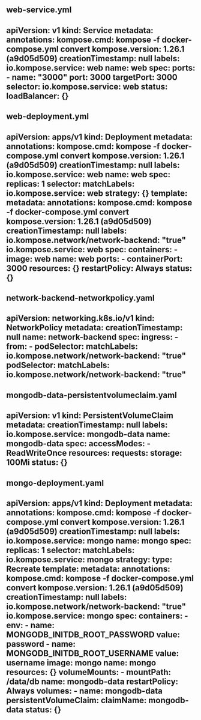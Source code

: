 web-service.yml
----------
apiVersion: v1
kind: Service
metadata:
  annotations:
    kompose.cmd: kompose -f docker-compose.yml convert
    kompose.version: 1.26.1 (a9d05d509)
  creationTimestamp: null
  labels:
    io.kompose.service: web
  name: web
spec:
  ports:
    - name: "3000"
      port: 3000
      targetPort: 3000
  selector:
    io.kompose.service: web
status:
  loadBalancer: {}
---------------

web-deployment.yml
---------
apiVersion: apps/v1
kind: Deployment
metadata:
  annotations:
    kompose.cmd: kompose -f docker-compose.yml convert
    kompose.version: 1.26.1 (a9d05d509)
  creationTimestamp: null
  labels:
    io.kompose.service: web
  name: web
spec:
  replicas: 1
  selector:
    matchLabels:
      io.kompose.service: web
  strategy: {}
  template:
    metadata:
      annotations:
        kompose.cmd: kompose -f docker-compose.yml convert
        kompose.version: 1.26.1 (a9d05d509)
      creationTimestamp: null
      labels:
        io.kompose.network/network-backend: "true"
        io.kompose.service: web
    spec:
      containers:
        - image: web
          name: web
          ports:
            - containerPort: 3000
          resources: {}
      restartPolicy: Always
status: {}
-------------------

network-backend-networkpolicy.yaml
-------------------------

apiVersion: networking.k8s.io/v1
kind: NetworkPolicy
metadata:
  creationTimestamp: null
  name: network-backend
spec:
  ingress:
    - from:
        - podSelector:
            matchLabels:
              io.kompose.network/network-backend: "true"
  podSelector:
    matchLabels:
      io.kompose.network/network-backend: "true"
---------------------

mongodb-data-persistentvolumeclaim.yaml
------------------------
apiVersion: v1
kind: PersistentVolumeClaim
metadata:
  creationTimestamp: null
  labels:
    io.kompose.service: mongodb-data
  name: mongodb-data
spec:
  accessModes:
    - ReadWriteOnce
  resources:
    requests:
      storage: 100Mi
status: {}
--------------------

mongo-deployment.yaml
---------------------
apiVersion: apps/v1
kind: Deployment
metadata:
  annotations:
    kompose.cmd: kompose -f docker-compose.yml convert
    kompose.version: 1.26.1 (a9d05d509)
  creationTimestamp: null
  labels:
    io.kompose.service: mongo
  name: mongo
spec:
  replicas: 1
  selector:
    matchLabels:
      io.kompose.service: mongo
  strategy:
    type: Recreate
  template:
    metadata:
      annotations:
        kompose.cmd: kompose -f docker-compose.yml convert
        kompose.version: 1.26.1 (a9d05d509)
      creationTimestamp: null
      labels:
        io.kompose.network/network-backend: "true"
        io.kompose.service: mongo
    spec:
      containers:
        - env:
            - name: MONGODB_INITDB_ROOT_PASSWORD
              value: password
            - name: MONGODB_INITDB_ROOT_USERNAME
              value: username
          image: mongo
          name: mongo
          resources: {}
          volumeMounts:
            - mountPath: /data/db
              name: mongodb-data
      restartPolicy: Always
      volumes:
        - name: mongodb-data
          persistentVolumeClaim:
            claimName: mongodb-data
status: {}
-------------------


